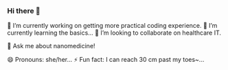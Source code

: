 ### Hi there 👋


🔭 I’m currently working on getting more practical coding experience.
🌱 I’m currently learning the basics...
👯 I’m looking to collaborate on healthcare IT. 
<!-- - 🤔 I’m looking for help with  -->
💬 Ask me about nanomedicine!
<!-- - 📫 How to reach me:  -->
😄 Pronouns: she/her...
⚡ Fun fact: I can reach 30 cm past my toes~...

<!--
**rhynathea/rhynathea** is a ✨ _special_ ✨ repository because its `README.md` (this file) appears on your GitHub profile.

Here are some ideas to get you started:-->



